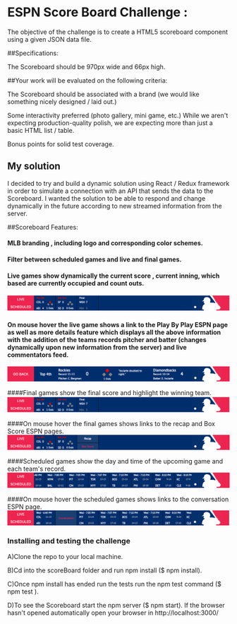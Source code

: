 # ESPN Score Board Challenge :

The objective of the challenge is to create a HTML5 scoreboard component using a given JSON data file.

##Specifications:

The Scoreboard should be 970px wide and 66px high.

##Your work will be evaluated on the following criteria:

The Scoreboard should be associated with a brand (we would like something nicely designed / laid out.)

Some interactivity preferred (photo gallery, mini game, etc.) While we aren't expecting production-quality polish, we are expecting more than just a basic HTML list / table.

Bonus points for solid test coverage.

## My solution

I decided to try and build a dynamic solution using React / Redux framework in order to simulate a connection with an API that sends the data to the Scoreboard. I wanted the solution to be able to respond and change dynamically in the future according to new streamed information from the server.

##Scoreboard Features:

#### MLB branding , including logo and corresponding color schemes.

#### Filter between scheduled games and live and final games.

#### Live games show dynamically the current score , current inning, which based are currently occupied and count outs.
![Live Game](https://github.com/talgoldfus/ESPN-Score-Board/blob/master/Screenshots/Live_and_Final_games.png)

#### On mouse hover the live game shows a link to the Play By Play ESPN page as well as more details feature which displays all the above information with the addition of the teams records pitcher and batter (changes dynamically upon new information from the server) and live commentators feed.
![Full Live Game](https://github.com/talgoldfus/ESPN-Score-Board/blob/master/Screenshots/Full_Live_game_feature.png)

####Final games show the final score and highlight the winning team.
![Final Game](https://github.com/talgoldfus/ESPN-Score-Board/blob/master/Screenshots/Live_and_Final_games.png)

####On mouse hover the final games shows links to the recap and Box Score ESPN pages.
![Final Game Hover ](https://github.com/talgoldfus/ESPN-Score-Board/blob/master/Screenshots/Final_game_hover.png)

####Scheduled games show the day and time of the upcoming game and each team's record.
![Scheduled Game](https://github.com/talgoldfus/ESPN-Score-Board/blob/master/Screenshots/Scheduled_games.png)

####On mouse hover the scheduled games shows links to the conversation ESPN page.
![Scheduled Game Hover ](https://github.com/talgoldfus/ESPN-Score-Board/blob/master/Screenshots/Scheduled_game_hover.png)

### Installing and testing the challenge

A)Clone the repo to your local machine.

B)Cd into the scoreBoard folder and run npm install ($ npm install).

C)Once npm install has ended run the tests run the npm test command ($ npm test ).

D)To see the Scoreboard start the npm server ($ npm start). If the browser hasn't opened automatically open your browser in http://localhost:3000/
